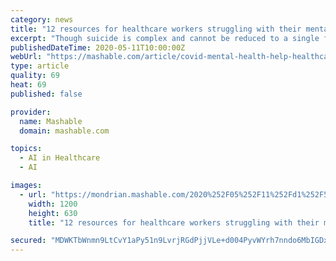 ```yaml
---
category: news
title: "12 resources for healthcare workers struggling with their mental health"
excerpt: "Though suicide is complex and cannot be reduced to a single factor or cause, Dr. Breene's death was perhaps the nation's first reckoning with the emotional and psychological distress facing healthcare workers."
publishedDateTime: 2020-05-11T10:00:00Z
webUrl: "https://mashable.com/article/covid-mental-health-help-healthcare-workers/"
type: article
quality: 69
heat: 69
published: false

provider:
  name: Mashable
  domain: mashable.com

topics:
  - AI in Healthcare
  - AI

images:
  - url: "https://mondrian.mashable.com/2020%252F05%252F11%252Fd1%252F562c512af48945608060c802a72df306.357c5.png%252F1200x630.png?signature=1Gpdjfq9UEr9bftG9xkktf_5vkw="
    width: 1200
    height: 630
    title: "12 resources for healthcare workers struggling with their mental health"

secured: "MDWKTbWnmn9LtCvY1aPy51n9LvrjRGdPjjVLe+d004PyvWYrh7nndo6MbIGDxbME6OUlLmlC9twdkWfA6CqgnFUC/y/aH+ZhwAf38Z+Z7ENoRzGl1tyBe784fj2Xs08jipeMyPuZ6XEPfbcTh5GwCfu1FAc6UA8URTi8XtJQkNZxKjLzVqE4IcoFYaBP5ajZQWSGEzgU1Rg/p7Ug3iuw0Ib2SDGG6J/8SUbPbJvyryNvX05bDcYUAOSpLPb7TbXc3BbAcxb5AWTZcOMRV2jk1fxmzWM5CLQUfdTGtHmPRuFdLRbQa231b2Jqehn92/9c;BNavBZG/53OYpPHqFUenVw=="
---
```


